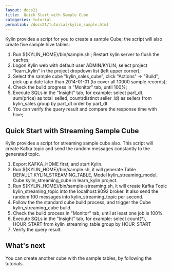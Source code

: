 ```yaml
---
layout: docs21
title:  Quick Start with Sample Cube
categories: tutorial
permalink: /docs21/tutorial/kylin_sample.html
---
```


Kylin provides a script for you to create a sample Cube; the script will also create five sample hive tables:

1. Run ${KYLIN_HOME}/bin/sample.sh ; Restart kylin server to flush the caches;
2. Logon Kylin web with default user ADMIN/KYLIN, select project "learn_kylin" in the project dropdown list (left upper corner);
3. Select the sample cube "kylin_sales_cube", click "Actions" -> "Build", pick up a date later than 2014-01-01 (to cover all 10000 sample records);
4. Check the build progress in "Monitor" tab, until 100%;
5. Execute SQLs in the "Insight" tab, for example:
	select part_dt, sum(price) as total_selled, count(distinct seller_id) as sellers from kylin_sales group by part_dt order by part_dt
6. You can verify the query result and compare the response time with hive;

   
## Quick Start with Streaming Sample Cube

Kylin provides a script for streaming sample cube also. This script will create Kafka topic and send the random messages constantly to the generated topic.

1. Export KAFKA_HOME first, and start Kylin.
2. Run ${KYLIN_HOME}/bin/sample.sh, it will generate Table DEFAULT.KYLIN_STREAMING_TABLE, Model kylin_streaming_model, Cube kylin_streaming_cube in learn_kylin project.
3. Run ${KYLIN_HOME}/bin/sample-streaming.sh, it will create Kafka Topic kylin_streaming_topic into the localhost:9092 broker. It also send the random 100 messages into kylin_streaming_topic per second.
4. Follow the the standard cube build process, and trigger the Cube kylin_streaming_cube build.  
5. Check the build process in "Monitor" tab, until at least one job is 100%.
6. Execute SQLs in the "Insight" tab, for example:
         select count(*), HOUR_START from kylin_streaming_table group by HOUR_START
7. Verify the query result.
 
## What's next

You can create another cube with the sample tables, by following the tutorials.
